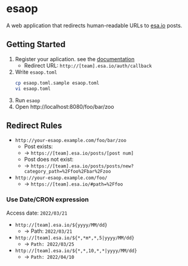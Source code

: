 # esaop

A web application that redirects human-readable URLs to [esa.io](https://esa.io/) posts.

## Getting Started

1. Register your aplication. see the [documentation](https://docs.esa.io/posts/102#%E3%82%A2%E3%83%97%E3%83%AA%E3%82%B1%E3%83%BC%E3%82%B7%E3%83%A7%E3%83%B3%E3%81%AE%E7%99%BB%E9%8C%B2)
    * Redirect URL: `http://[team].esa.io/auth/callback`
3. Write `esaop.toml`
    ```sh
    cp esaop.toml.sample esaop.toml
    vi esaop.toml
    ```
3. Run `esaop`
4. Open http://localhost:8080/foo/bar/zoo

## Redirect Rules

* `http://your-esaop.example.com/foo/bar/zoo`
    * Post exists:
    * -> `https://[team].esa.io/posts/[post num]`
    * Post does not exist:
    * -> `https://[team].esa.io/posts/posts/new?category_path=%2Ffoo%2Fbar%2Fzoo`
* `http://your-esaop.example.com/foo/`
    * -> `https://[team].esa.io/#path=%2Ffoo`

### Use Date/CRON expression

Access date: `2022/03/21`

* `http://[team].esa.io/${yyyy/MM/dd}`
  * -> Path: `2022/03/21`
* `http://[team].esa.io/${*,*m*,*,5|yyyy/MM/dd}`
  * -> `Path: 2022/03/25`
* `http://[team].esa.io/${*,*,10,*,*|yyyy/MM/dd}`
  * -> `Path: 2022/04/10`
